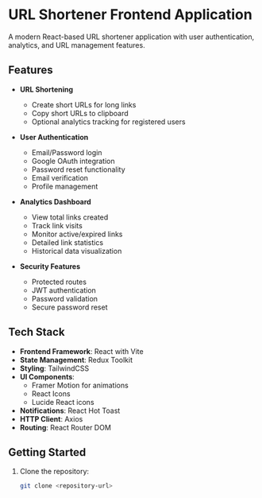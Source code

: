 # URL Shortener Frontend Application

A modern React-based URL shortener application with user authentication, analytics, and URL management features.

## Features

- **URL Shortening**
  - Create short URLs for long links
  - Copy short URLs to clipboard
  - Optional analytics tracking for registered users

- **User Authentication**
  - Email/Password login
  - Google OAuth integration
  - Password reset functionality
  - Email verification
  - Profile management

- **Analytics Dashboard**
  - View total links created
  - Track link visits
  - Monitor active/expired links
  - Detailed link statistics
  - Historical data visualization

- **Security Features**
  - Protected routes
  - JWT authentication
  - Password validation
  - Secure password reset

## Tech Stack

- **Frontend Framework**: React with Vite
- **State Management**: Redux Toolkit
- **Styling**: TailwindCSS
- **UI Components**: 
  - Framer Motion for animations
  - React Icons
  - Lucide React icons
- **Notifications**: React Hot Toast
- **HTTP Client**: Axios
- **Routing**: React Router DOM

## Getting Started

1. Clone the repository:
   ```bash
   git clone <repository-url>